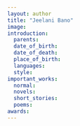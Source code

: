 ```yaml
---
layout: author
title: "Jeelani Bano"
image:
introduction:
  parents: 
  date_of_birth:
  date_of_death:
  place_of_birth: 
  languages: 
  style:
important_works:
  normal:
  novels:
  short_stories:
  poems:
awards:
---
```


